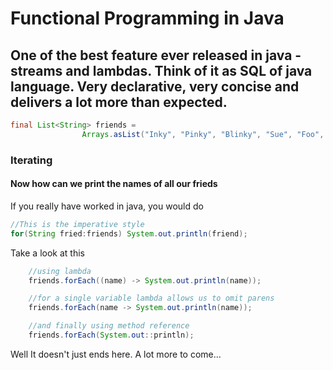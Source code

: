 # Functional Programming in Java

## One of the best feature ever released in java - streams and lambdas. Think of it as SQL of java language. Very declarative, very concise and delivers a lot more than expected.

```java
final List<String> friends =
                Arrays.asList("Inky", "Pinky", "Blinky", "Sue", "Foo", "Bar","Paz");
``` 

### Iterating

#### Now how can we print the names of all our frieds
If you really have worked in java, you would do
```java
//This is the imperative style
for(String fried:friends) System.out.println(friend);

```
Take a look at this 
```java
    //using lambda
    friends.forEach((name) -> System.out.println(name));

    //for a single variable lambda allows us to omit parens
    friends.forEach(name -> System.out.println(name));

    //and finally using method reference
    friends.forEach(System.out::println);


```
Well It doesn't just ends here. A lot more to come...

